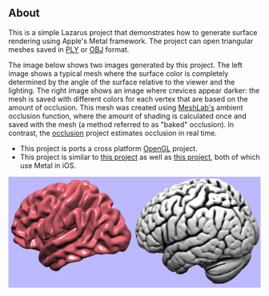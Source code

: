 ## About

This is a simple Lazarus project that demonstrates how to generate surface rendering using Apple's Metal framework. The project can open triangular meshes saved in [PLY](https://people.sc.fsu.edu/~jburkardt/data/ply/ply.html) or [OBJ](https://people.sc.fsu.edu/~jburkardt/data/obj/obj.html) format.

The image below shows two images generated by this project. The left image shows a typical mesh where the surface color is completely determined by the angle of the surface relative to the viewer and the lighting. The right image shows an image where crevices appear darker: the mesh is saved with different colors for each vertex that are based on the amount of occlusion. This mesh was created using [MeshLab's](http://www.meshlab.net/) ambient occlusion function, where the amount of shading is calculated once and saved with the mesh (a method referred to as "baked" occlusion). In contrast, the [occlusion](../occlusion/) project estimates occlusion in real time.

 - This project is ports a cross platform [OpenGL](https://github.com/neurolabusc/plyview) project.
 - This project is similar to [this project](http://metalbyexample.com/up-and-running-3/) as well as [this project](https://www.haroldserrano.com/blog/simple-lighting-in-3d-using-metal), both of which use Metal in iOS.

![Mesh Rendering](mesh.jpg)

